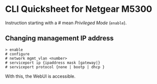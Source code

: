 # CLI Quicksheet for Netgear M5300
Instruction starting with a # mean *Privileged Mode* (`enable`).
## Changing management IP address

    > enable
    # configure
    # network mgmt_vlan <number>
    # serviceport ip {ipaddress mask [gateway|}
    # serviceport protocol {none | bootp | dhcp }

With this, the WebUI is accessible.

